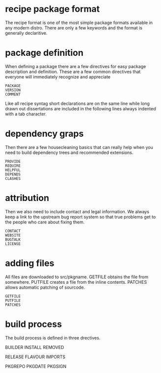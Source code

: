 # recipe package format

The recipe format is one of the most simple package formats available
in any modern distro. There are only a few keywords and the format is
generally declaritive.

# package definition

When defining a package there are a few directives for easy package
description and definition. These are a few common directives that
everyone will immediately recognize and appreciate  

	PACKAGE
	VERSION
	COMMENT

Like all recipe syntag short declarations are on the same line while
long drawn out dissertations are included in the following lines always
indented with a tab character.

# dependency graps
Then there are a few housecleaning basics that can really help when you
need to build dependency trees and recommended extensions.

	PROVIDE
	REQUIRE
	HELPFUL
	DEPENDS
	CLASHES

# attribution	

Then we also need to include contact and legal information. We always
keep a link to the upstream bug report system so that true problems get
to the people who care about fixing them.

	CONTACT
	WEBSITE
	BUGTALK
	LICENSE

# adding files

All files are downloaded to src/pkgname. GETFILE obtains the file from
somewhere. PUTFILE creates a file from the inline contents. PATCHES
allows automatic patching of sourcode. 

	GETFILE
	PUTFILE
	PATCHES 

# build process

The build process is defined in three drectives.

BUILDER 
INSTALL 
REMOVED 
	
RELEASE 
FLAVOUR 
IMPORTS 

PKGREPO 
PKGDATE 
PKGSIGN  

